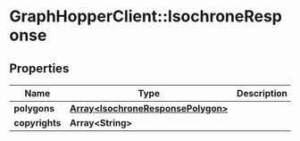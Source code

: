 # GraphHopperClient::IsochroneResponse

## Properties
Name | Type | Description | Notes
------------ | ------------- | ------------- | -------------
**polygons** | [**Array&lt;IsochroneResponsePolygon&gt;**](IsochroneResponsePolygon.md) |  | [optional] 
**copyrights** | **Array&lt;String&gt;** |  | [optional] 



